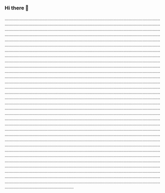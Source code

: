 ### Hi there 👋

.......................................................................................................................................................................................................................................................................................................................................................................................................................................................................................................................................................................................................................................................................................................................................................................................................................................................................................................................................................................................................................................................................................................................................................................................................................................................................................................................................................................................................................................................................................................................................................................................................................................................................................................................................................................................................................................................................................................................................................................................................................................................................................................................................................................................................................................................................................................................................................................................................................................................................................................................................................................................................................................................................................................................................................................................................................................................................................................................................................................................................................................................................................................................................................................................................................................................................................................................................................................................................................................................................................................................................................................................................................................................................................................................................................................................................................................................................................................................................................................................................................................................................................................................................................................................